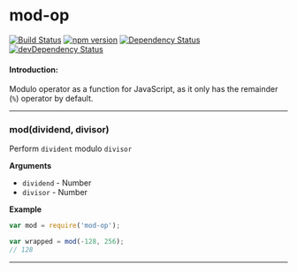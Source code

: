 mod-op
======

[![Build Status](https://travis-ci.org/eiriklv/mod-op.svg?branch=master)](https://travis-ci.org/eiriklv/mod-op)
[![npm version](https://badge.fury.io/js/mod-op.svg)](http://badge.fury.io/js/mod-op)
[![Dependency Status](https://david-dm.org/eiriklv/mod-op.svg)](https://david-dm.org/eiriklv/mod-op)
[![devDependency Status](https://david-dm.org/eiriklv/mod-op/dev-status.svg)](https://david-dm.org/eiriklv/mod-op#info=devDependencies)

#### Introduction:
Modulo operator as a function for JavaScript, as it only has the remainder (`%`) operator by default.

---------------------------------------

### mod(dividend, divisor)

Perform `divident` modulo `divisor`

__Arguments__

* `dividend` - Number
* `divisor` - Number

__Example__

```js
var mod = require('mod-op');

var wrapped = mod(-128, 256);
// 128
```

---------------------------------------
